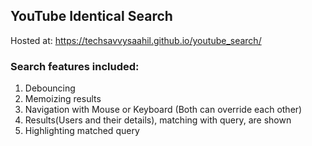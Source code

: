 ## YouTube Identical Search

Hosted at: https://techsavvysaahil.github.io/youtube_search/

### Search features included:
1. Debouncing
2. Memoizing results
3. Navigation with Mouse or Keyboard (Both can override each other)
4. Results(Users and their details), matching with query, are shown
5. Highlighting matched query
